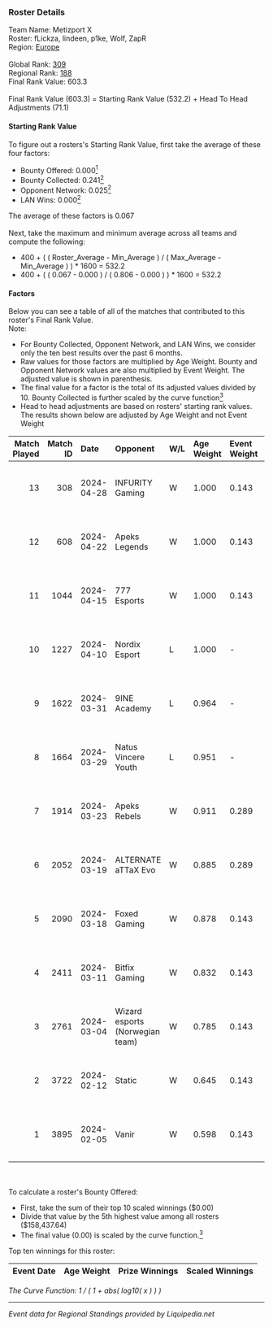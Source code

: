 ### Roster Details<br />
Team Name: Metizport X<br />
Roster: fLickza, lindeen, p1ke, Wolf, ZapR<br />
Region: [Europe]( ../standings_europe.md)<br />
<br />
Global Rank: [309](../standings_global.md)<br />
Regional Rank: [188]( ../standings_europe.md)<br />
Final Rank Value:  603.3<br />
<br />
Final Rank Value (603.3) = Starting Rank Value (532.2) + Head To Head Adjustments (71.1)<br />

#### Starting Rank Value<br />
To figure out a rosters's Starting Rank Value, first take the average of these four factors:<br />
- Bounty Offered: 0.000[<sup>1</sup>](#table2)
- Bounty Collected: 0.241[<sup>2</sup>](#table1)
- Opponent Network: 0.025[<sup>2</sup>](#table1)
- LAN Wins: 0.000[<sup>2</sup>](#table1)

The average of these factors is 0.067<br />
<br />
Next, take the maximum and minimum average across all teams and compute the following:<br />
- 400 + ( ( Roster_Average - Min_Average ) / ( Max_Average - Min_Average ) ) * 1600 = 532.2
- 400 + ( ( 0.067 - 0.000 ) / ( 0.806 - 0.000 ) ) * 1600 = 532.2


#### Factors<br />
Below you can see a table of all of the matches that contributed to this roster's Final Rank Value.<br />
Note:<br />

- For Bounty Collected, Opponent Network, and LAN Wins, we consider only the ten best results over the past 6 months.
- Raw values for those factors are multiplied by Age Weight. Bounty and Opponent Network values are also multiplied by Event Weight. The adjusted value is shown in parenthesis.
- The final value for a factor is the total of its adjusted values divided by 10. Bounty Collected is further scaled by the curve function[<sup>3</sup>](#curveFunction)
- Head to head adjustments are based on rosters' starting rank values. The results shown below are adjusted by Age Weight and not Event Weight
<span id="table1"></span><br />


| Match Played | Match ID | Date       | Opponent                        | W/L | Age Weight | Event Weight | Bounty Collected | Opponent Network | LAN Wins  | H2H Adj. | Roster                             |
| -: | -: | :- | :- | :- | :- | :- | :- | :- | :- | -: | :- |
|           13 |      308 | 2024-04-28 | INFURITY Gaming                 | W   | 1.000      | 0.143        | 0.000 (0.000)    | 0.274 (0.039)    | 0 (0.000) |    10.96 | fLickza, lindeen, p1ke, Wolf, ZapR |
|           12 |      608 | 2024-04-22 | Apeks Legends                   | W   | 1.000      | 0.143        | 0.000 (0.000)    | 0.058 (0.008)    | 0 (0.000) |     7.41 | fLickza, lindeen, p1ke, Wolf, ZapR |
|           11 |     1044 | 2024-04-15 | 777 Esports                     | W   | 1.000      | 0.143        | 0.032 (0.005)    | 0.550 (0.079)    | 0 (0.000) |    23.27 | fLickza, lindeen, p1ke, Wolf, ZapR |
|           10 |     1227 | 2024-04-10 | Nordix Esport                   | L   | 1.000      | -            | -                | -                | -         |   -20.25 | fLickza, lindeen, p1ke, Wolf, ZapR |
|            9 |     1622 | 2024-03-31 | 9INE Academy                    | L   | 0.964      | -            | -                | -                | -         |   -12.62 | fLickza, lindeen, p1ke, Wolf, ZapR |
|            8 |     1664 | 2024-03-29 | Natus Vincere Youth             | L   | 0.951      | -            | -                | -                | -         |   -10.23 | fLickza, lindeen, p1ke, Wolf, ZapR |
|            7 |     1914 | 2024-03-23 | Apeks Rebels                    | W   | 0.911      | 0.289        | 0.005 (0.001)    | 0.071 (0.019)    | 0 (0.000) |    18.14 | fLickza, lindeen, p1ke, Wolf, ZapR |
|            6 |     2052 | 2024-03-19 | ALTERNATE aTTaX Evo             | W   | 0.885      | 0.289        | 0.005 (0.001)    | 0.198 (0.051)    | 0 (0.000) |    17.94 | fLickza, lindeen, p1ke, Wolf, ZapR |
|            5 |     2090 | 2024-03-18 | Foxed Gaming                    | W   | 0.878      | 0.143        | 0.000 (0.000)    | 0.114 (0.014)    | 0 (0.000) |     7.08 | fLickza, lindeen, p1ke, Wolf, ZapR |
|            4 |     2411 | 2024-03-11 | Bitfix Gaming                   | W   | 0.832      | 0.143        | 0.000 (0.000)    | 0.031 (0.004)    | 0 (0.000) |     6.90 | fLickza, lindeen, p1ke, Wolf, ZapR |
|            3 |     2761 | 2024-03-04 | Wizard esports (Norwegian team) | W   | 0.785      | 0.143        | 0.000 (0.000)    | 0.122 (0.014)    | 0 (0.000) |     7.46 | fLickza, lindeen, p1ke, Wolf, ZapR |
|            2 |     3722 | 2024-02-12 | Static                          | W   | 0.645      | 0.143        | 0.000 (0.000)    | 0.226 (0.021)    | 0 (0.000) |     8.99 | fLickza, lindeen, p1ke, Wolf, ZapR |
|            1 |     3895 | 2024-02-05 | Vanir                           | W   | 0.598      | 0.143        | 0.000 (0.000)    | 0.070 (0.006)    | 0 (0.000) |     6.03 | fLickza, lindeen, p1ke, Wolf, ZapR |

<br />
<span id="table2"></span><br />
To calculate a roster's Bounty Offered:<br />

- First, take the sum of their top 10 scaled winnings ($0.00)
- Divide that value by the 5th highest value among all rosters ($158,437.64)
- The final value (0.00) is scaled by the curve function.[<sup>3</sup>](#curveFunction)

Top ten winnings for this roster:<br />

| Event Date | Age Weight | Prize Winnings | Scaled Winnings |
| :- | -: | :- | :- |


<span id="curveFunction"></span>_The Curve Function: 1 / ( 1 + abs( log10( x ) ) )_<br />

---
_Event data for Regional Standings provided by Liquipedia.net_<br />
